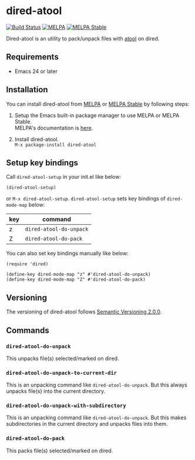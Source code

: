 # dired-atool

[![Build Status](https://travis-ci.org/HKey/dired-atool.svg?branch=master)](https://travis-ci.org/HKey/dired-atool)
[![MELPA](https://melpa.org/packages/dired-atool-badge.svg)](https://melpa.org/#/dired-atool)
[![MELPA Stable](https://stable.melpa.org/packages/dired-atool-badge.svg)](https://stable.melpa.org/#/dired-atool)

Dired-atool is an utility to pack/unpack files with [atool](http://www.nongnu.org/atool/) on dired.

## Requirements

- Emacs 24 or later

## Installation

You can install dired-atool from [MELPA](https://melpa.org/#/) or
[MELPA Stable](https://stable.melpa.org/#/) by following steps:

1. Setup the Emacs built-in package manager to use MELPA or MELPA Stable.  
   MELPA's documentation is [here](https://github.com/melpa/melpa#usage).

2. Install dired-atool.  
   `M-x package-install dired-atool`

## Setup key bindings

Call `dired-atool-setup` in your init.el like below:

```emacs-lisp
(dired-atool-setup)
```

or `M-x dired-atool-setup`.
`dired-atool-setup` sets key bindings of `dired-mode-map` below:

| key | command                 |
|-----|-------------------------|
| z   | `dired-atool-do-unpack` |
| Z   | `dired-atool-do-pack`   |

You can also set key bindings manually like below:

```emacs-lisp
(require 'dired)

(define-key dired-mode-map "z" #'dired-atool-do-unpack)
(define-key dired-mode-map "Z" #'dired-atool-do-pack)
```
## Versioning

The versioning of dired-atool follows [Semantic Versioning 2.0.0](http://semver.org/spec/v2.0.0.html).

## Commands

### `dired-atool-do-unpack`

This unpacks file(s) selected/marked on dired.

### `dired-atool-do-unpack-to-current-dir`

This is an unpacking command like `dired-atool-do-unpack`.
But this always unpacks file(s) into the current directory.

### `dired-atool-do-unpack-with-subdirectory`

This is an unpacking command like `dired-atool-do-unpack`.
But this makes subdirectories in the current directory and unpacks
files into them.

### `dired-atool-do-pack`

This packs file(s) selected/marked on dired.
